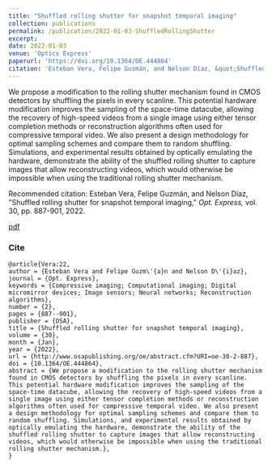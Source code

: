 ```yaml
---
title: "Shuffled rolling shutter for snapshot temporal imaging"
collection: publications
permalink: /publication/2022-01-03-ShuffledRollingShutter
excerpt: 
date: 2022-01-03
venue: 'Optics Express'
paperurl: 'https://doi.org/10.1364/OE.444864'
citation: 'Esteban Vera, Felipe Guzmán, and Nelson Díaz, &quot;Shuffled rolling shutter for snapshot temporal imaging.&quot; <i>Opt. Express,</i>. vol. 30, pp. 887-901, 2022.'
---
```


We propose a modification to the rolling shutter mechanism found in CMOS detectors by shuffling the pixels in every scanline. This potential hardware modification improves the sampling of the space-time datacube, allowing the recovery of high-speed videos from a single image using either tensor completion methods or reconstruction algorithms often used for compressive temporal video. We also present a design methodology for optimal sampling schemes and compare them to random shuffling. Simulations, and experimental results obtained by optically emulating the hardware, demonstrate the ability of the shuffled rolling shutter to capture images that allow reconstructing videos, which would otherwise be impossible when using the traditional rolling shutter mechanism.

Recommended citation: Esteban Vera, Felipe Guzmán, and Nelson Díaz, "Shuffled rolling shutter for snapshot temporal imaging," <i> Opt. Express,</i> vol. 30, pp. 887-901, 2022. 

[pdf](https://nelson10.github.io/files/2022_Optics_Express.pdf)

### Cite

```
@article{Vera:22,
author = {Esteban Vera and Felipe Guzm\'{a}n and Nelson D\'{i}az},
journal = {Opt. Express},
keywords = {Compressive imaging; Computational imaging; Digital micromirror devices; Image sensors; Neural networks; Reconstruction algorithms},
number = {2},
pages = {887--901},
publisher = {OSA},
title = {Shuffled rolling shutter for snapshot temporal imaging},
volume = {30},
month = {Jan},
year = {2022},
url = {http://www.osapublishing.org/oe/abstract.cfm?URI=oe-30-2-887},
doi = {10.1364/OE.444864},
abstract = {We propose a modification to the rolling shutter mechanism found in CMOS detectors by shuffling the pixels in every scanline. This potential hardware modification improves the sampling of the space-time datacube, allowing the recovery of high-speed videos from a single image using either tensor completion methods or reconstruction algorithms often used for compressive temporal video. We also present a design methodology for optimal sampling schemes and compare them to random shuffling. Simulations, and experimental results obtained by optically emulating the hardware, demonstrate the ability of the shuffled rolling shutter to capture images that allow reconstructing videos, which would otherwise be impossible when using the traditional rolling shutter mechanism.},
}
```
